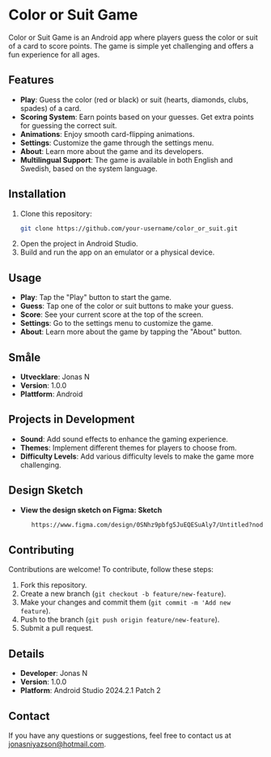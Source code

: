 
# Color or Suit Game

Color or Suit Game is an Android app where players guess the color or suit of a card to score points. The game is simple yet challenging and offers a fun experience for all ages.

## Features

- **Play**: Guess the color (red or black) or suit (hearts, diamonds, clubs, spades) of a card.
- **Scoring System**: Earn points based on your guesses. Get extra points for guessing the correct suit.
- **Animations**: Enjoy smooth card-flipping animations.
- **Settings**: Customize the game through the settings menu.
- **About**: Learn more about the game and its developers.
- **Multilingual Support**: The game is available in both English and Swedish, based on the system language.

## Installation

1. Clone this repository:
    ```bash
    git clone https://github.com/your-username/color_or_suit.git
    ```
2. Open the project in Android Studio.
3. Build and run the app on an emulator or a physical device.

## Usage

- **Play**: Tap the "Play" button to start the game.
- **Guess**: Tap one of the color or suit buttons to make your guess.
- **Score**: See your current score at the top of the screen.
- **Settings**: Go to the settings menu to customize the game.
- **About**: Learn more about the game by tapping the "About" button.

## Småle

- **Utvecklare**: Jonas N
- **Version**: 1.0.0
- **Plattform**: Android

## Projects in Development

- **Sound**: Add sound effects to enhance the gaming experience.
- **Themes**: Implement different themes for players to choose from.
- **Difficulty Levels**: Add various difficulty levels to make the game more challenging.

## Design Sketch

- **View the design sketch on Figma: Sketch**
   ```bash
      https://www.figma.com/design/0SNhz9pbfg5JuEQESuAly7/Untitled?node-id=0-1&t=euFXdwTPnThEPwEb-1

## Contributing

Contributions are welcome! To contribute, follow these steps:

1. Fork this repository.
2. Create a new branch (`git checkout -b feature/new-feature`).
3. Make your changes and commit them (`git commit -m 'Add new feature`).
4. Push to the branch (`git push origin feature/new-feature`).
5. Submit a pull request.

## Details

- **Developer**: Jonas N
- **Version**: 1.0.0
- **Platform**: Android Studio 2024.2.1 Patch 2

## Contact

If you have any questions or suggestions, feel free to contact us at jonasniyazson@hotmail.com.